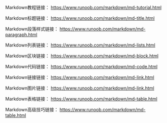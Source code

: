 Markdown教程链接：
https://www.runoob.com/markdown/md-tutorial.html

Markdown标题链接：
https://www.runoob.com/markdown/md-title.html

Markdown段落样式链接：
https://www.runoob.com/markdown/md-paragraph.html

Markdown列表链接：
https://www.runoob.com/markdown/md-lists.html

Markdown区块链接：
https://www.runoob.com/markdown/md-block.html

Markdown代码链接：
https://www.runoob.com/markdown/md-code.html

Markdown链接链接：
https://www.runoob.com/markdown/md-link.html

Markdown图片链接：
https://www.runoob.com/markdown/md-link.html

Markdown表格链接：
https://www.runoob.com/markdown/md-table.html

Markdown高级技巧链接：
https://www.runoob.com/markdown/md-table.html
